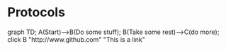 # Protocols

<script src="https://cdn.rawgit.com/knsv/mermaid/6.0.0/dist/mermaid.min.js"></script>
<link href="https://cdn.rawgit.com/knsv/mermaid/6.0.0/dist/mermaid.css" rel="stylesheet" />

<div class='mermaid'>
  graph TD; 
  A(Start)-->B(Do some stuff); 
  B(Take some rest)-->C(do more);
  click B "http://www.github.com" "This is a link"
  
</div>
